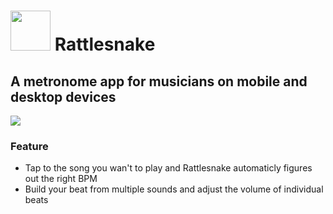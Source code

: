 <!--
SPDX-FileCopyrightText: 2023 Mathis Brüchert <mbb@kaidan.im>

SPDX-License-Identifier: GPL-3.0-only OR LicenseRef-KDE-Accepted-GPL
-->

# <img src="https://invent.kde.org/mbruchert/rattlesnake/-/raw/master/logo.png"  height="64" >  Rattlesnake


## A metronome app for musicians on mobile and desktop devices

![](https://i.imgur.com/D5iXnsz.png)

### Feature
- Tap to the song you wan't to play and Rattlesnake automaticly figures out the right BPM
- Build your beat from multiple sounds and adjust the volume of individual beats
